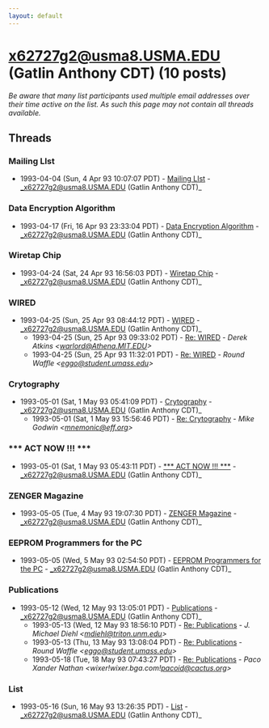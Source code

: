 ```yaml
---
layout: default
---
```


# x62727g2@usma8.USMA.EDU (Gatlin Anthony CDT) (10 posts)

_Be aware that many list participants used multiple email addresses over their time active on the list. As such this page may not contain all threads available._

## Threads

### Mailing LIst
+ 1993-04-04 (Sun, 4 Apr 93 10:07:07 PDT) - [Mailing LIst](/archive/1993/04/a756c3ea85b03b13816aaafb88d824df79a283d5e62d9f852df8b5ca4639a54c) - _x62727g2@usma8.USMA.EDU (Gatlin Anthony CDT)_

### Data Encryption Algorithm
+ 1993-04-17 (Fri, 16 Apr 93 23:33:04 PDT) - [Data Encryption Algorithm](/archive/1993/04/e966ffbbdf40a4a3fec0af0e3c3a0da18739ccdd1617a8386959124d34cc5ea3) - _x62727g2@usma8.USMA.EDU (Gatlin Anthony CDT)_

### Wiretap Chip
+ 1993-04-24 (Sat, 24 Apr 93 16:56:03 PDT) - [Wiretap Chip](/archive/1993/04/63e45f5ea4cbab8744a0bb1fad47c47abb02ea55a189ae7b0908b34449d84020) - _x62727g2@usma8.USMA.EDU (Gatlin Anthony CDT)_

### WIRED
+ 1993-04-25 (Sun, 25 Apr 93 08:44:12 PDT) - [WIRED](/archive/1993/04/af89f3e9889da1dc82778cbee666162f50c8808ce5e297bef29fde84293f85bf) - _x62727g2@usma8.USMA.EDU (Gatlin Anthony CDT)_
  + 1993-04-25 (Sun, 25 Apr 93 09:33:02 PDT) - [Re: WIRED](/archive/1993/04/0a55e4f846b25ab275ca1d21ca76ed8fd3571337975743d3bb902d7faec6a7b7) - _Derek Atkins \<warlord@Athena.MIT.EDU\>_
  + 1993-04-25 (Sun, 25 Apr 93 11:32:01 PDT) - [Re: WIRED](/archive/1993/04/1408582f7d54049fe0093ac460e9bf2db43d444a3f6330b6bb38f50fff45f499) - _Round Waffle \<eggo@student.umass.edu\>_

### Crytography
+ 1993-05-01 (Sat, 1 May 93 05:41:09 PDT) - [Crytography](/archive/1993/05/ac5604238b4765e1d103cf311717d6a2a84b6eb45b3f32993c963a73a49bfeed) - _x62727g2@usma8.USMA.EDU (Gatlin Anthony CDT)_
  + 1993-05-01 (Sat, 1 May 93 15:56:46 PDT) - [Re: Crytography](/archive/1993/05/7da36b253db8485ee8c9e672dfa95abbdf1c415a31efc5b75873803c06650699) - _Mike Godwin \<mnemonic@eff.org\>_

### *** ACT NOW !!! ***
+ 1993-05-01 (Sat, 1 May 93 05:43:11 PDT) - [*** ACT NOW !!! ***](/archive/1993/05/07e980ee9b3da4cbd44fcac81b9ef31ad34dcf785fe499c537f1aab37db0340e) - _x62727g2@usma8.USMA.EDU (Gatlin Anthony CDT)_

### ZENGER Magazine
+ 1993-05-05 (Tue, 4 May 93 19:07:30 PDT) - [ZENGER Magazine](/archive/1993/05/da42bc89ef1b19322dba2bf348175e8b75a70f5c879697714989f97bd4747104) - _x62727g2@usma8.USMA.EDU (Gatlin Anthony CDT)_

### EEPROM Programmers for the PC
+ 1993-05-05 (Wed, 5 May 93 02:54:50 PDT) - [EEPROM Programmers for the PC](/archive/1993/05/9ac45803e19082a4d8d4a884d1c817d33882909b826cfec4a866396516d230aa) - _x62727g2@usma8.USMA.EDU (Gatlin Anthony CDT)_

### Publications
+ 1993-05-12 (Wed, 12 May 93 13:05:01 PDT) - [Publications](/archive/1993/05/4f372840d5c5d6117a5f43d9de019d9fc0ba79e318666d2cb0e8b4740d27dadd) - _x62727g2@usma8.USMA.EDU (Gatlin Anthony CDT)_
  + 1993-05-13 (Wed, 12 May 93 18:56:10 PDT) - [Re: Publications](/archive/1993/05/363fe0cb42ada5b5fbb9817873cc7f5b3949d5377c46ef27f6dfd15e1329ac8a) - _J. Michael Diehl \<mdiehl@triton.unm.edu\>_
  + 1993-05-13 (Thu, 13 May 93 13:08:04 PDT) - [Re: Publications](/archive/1993/05/d03d59328b004fa6c463acce348445414fb1db8a928446a6f52db06b5acc1778) - _Round Waffle \<eggo@student.umass.edu\>_
  + 1993-05-18 (Tue, 18 May 93 07:43:27 PDT) - [Re: Publications](/archive/1993/05/d58308687b84cebc5e7360c8b77f99f4eebdfc8c83d92ffdce3e0330cb8a6df1) - _Paco Xander Nathan \<wixer!wixer.bga.com!pacoid@cactus.org\>_

### List
+ 1993-05-16 (Sun, 16 May 93 13:26:35 PDT) - [List](/archive/1993/05/7b54091851af7ae7575198df9d9b3ca01df18c5cec98b548b873351df3039e00) - _x62727g2@usma8.USMA.EDU (Gatlin Anthony CDT)_

